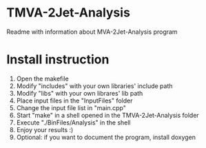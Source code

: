# TMVA-2Jet-Analysis

Readme with information about MVA-2Jet-Analysis program

# Install instruction
1) Open the makefile
2) Modify "includes" with your own libraries' include path
3) Modify "libs" with your own librares' lib path
4) Place input files in the "InputFiles" folder
5) Change the input file list in "main.cpp"
6) Start "make" in a shell opened in the TMVA-2Jet-Analysis folder
7) Execute "./BinFiles/Analysis" in the shell
8) Enjoy your results :)
9) Optional: if you want to document the program, install doxygen